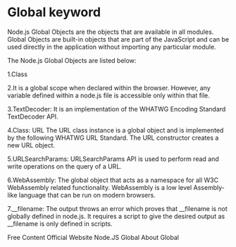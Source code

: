 # Global keyword

 Node.js Global Objects are the objects that are available in all modules. Global Objects are built-in objects that are part of the JavaScript and can be used directly in the application without importing any particular module.

 The Node.js Global Objects are listed below: 

 1.Class

 2.It is a global scope when declared within the browser. However, any variable defined within a node.js file is accessible only within that file.

 3.TextDecoder: It is an implementation of the WHATWG Encoding Standard TextDecoder API. 
 
 4.Class: URL The URL class instance is a global object and is implemented by the following WHATWG URL Standard. The URL constructor creates a new URL object.

 5.URLSearchParams: URLSearchParams API is used to perform read and write operations on the query of a URL. 

 6.WebAssembly: The global object that acts as a namespace for all W3C WebAssembly related functionality. WebAssembly is a low level Assembly-like language that can be run on modern browsers. 

 7.__filename: The output throws an error which proves that __filename is not globally defined in node.js. It requires a script to give the desired output as __filename is only defined in scripts.

 <ResourceGroupTitle>Free Content</ResourceGroupTitle>
<BadgeLink colorScheme='blue' badgeText='Read' href='https://nodejs.org/en/about/'>Official Website</BadgeLink>
<BadgeLink colorScheme='yellow' badgeText='Read' href='https://www.geeksforgeeks.org/node-js-global-objects/'>Node.JS Global</BadgeLink>
<BadgeLink colorScheme='green' badgeText='Read' href='https://nodejs.org/api/globals.html'>About Global</BadgeLink>